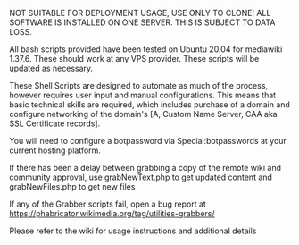 NOT SUITABLE FOR DEPLOYMENT USAGE, USE ONLY TO CLONE! ALL SOFTWARE IS INSTALLED ON ONE SERVER. THIS IS SUBJECT TO DATA LOSS.

All bash scripts provided have been tested on Ubuntu 20.04 for mediawiki 1.37.6. These should work at any VPS provider. These scripts will be updated as necessary.

These Shell Scripts are designed to automate as much of the process, however requires user input and manual configurations. This means that basic technical skills are required, which includes purchase of a domain and configure networking of the domain's [A, Custom Name Server, CAA  aka SSL Certificate records].

You will need to configure a botpassword via Special:botpasswords at your current hosting platform.

If there has been a delay between grabbing a copy of the remote wiki and community approval, use grabNewText.php to get updated content and grabNewFiles.php to get new files

If any of the Grabber scripts fail, open a bug report at https://phabricator.wikimedia.org/tag/utilities-grabbers/

Please refer to the wiki for usage instructions and additional details
